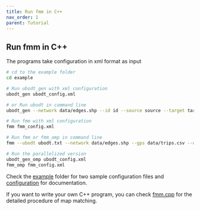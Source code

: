 ```yaml
---
title: Run fmm in C++
nav_order: 1
parent: Tutorial
---
```


## Run fmm in C++
The programs take configuration in xml format as input

```bash
# cd to the example folder
cd example

# Run ubodt_gen with xml configuration
ubodt_gen ubodt_config.xml

# or Run ubodt in command line
ubodt_gen --network data/edges.shp --id id --source source --target target --output ubodt.txt --delta 4.0    

# Run fmm with xml configuration
fmm fmm_config.xml

# Run fmm or fmm_omp in command line
fmm --ubodt ubodt.txt --network data/edges.shp --gps data/trips.csv --output mr.txt --candidates 4 --radius 0.4 --error 0.5

# Run the parallelized version
ubodt_gen_omp ubodt_config.xml
fmm_omp fmm_config.xml
```

Check the [example](/docs/example) folder for two sample configuration files and [configuration](/docs/documentation/configuration) for documentation.

If you want to write your own C++ program, you can check [fmm.cpp](https://github.com/cyang-kth/fmm/blob/master/app/fmm.cpp) for the detailed procedure of map matching.
